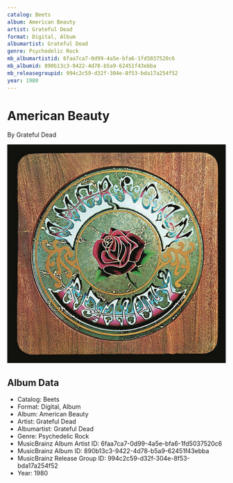 ```yaml
---
catalog: Beets
album: American Beauty
artist: Grateful Dead
format: Digital, Album
albumartist: Grateful Dead
genre: Psychedelic Rock
mb_albumartistid: 6faa7ca7-0d99-4a5e-bfa6-1fd5037520c6
mb_albumid: 890b13c3-9422-4d78-b5a9-62451f43ebba
mb_releasegroupid: 994c2c59-d32f-304e-8f53-bda17a254f52
year: 1980
---
```


# American Beauty

By Grateful Dead

![](../../assets/beetscovers/Grateful_Dead-American_Beauty.jpg)

## Album Data

- Catalog: Beets
- Format: Digital, Album
- Album: American Beauty
- Artist: Grateful Dead
- Albumartist: Grateful Dead
- Genre: Psychedelic Rock
- MusicBrainz Album Artist ID: 6faa7ca7-0d99-4a5e-bfa6-1fd5037520c6
- MusicBrainz Album ID: 890b13c3-9422-4d78-b5a9-62451f43ebba
- MusicBrainz Release Group ID: 994c2c59-d32f-304e-8f53-bda17a254f52
- Year: 1980


